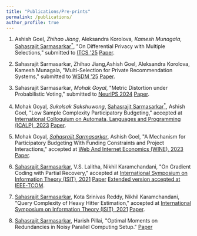 ```yaml
---
title: "Publications/Pre-prints"
permalink: /publications/
author_profile: true
---
```


<!-- 1. S. Sarmasarkar, K.S. Reddy and N. Karamchandani  "Query Complexity of Heavy-Hitter distribution", International Symposium on Information Theory, 2021 [[Paper]](https://arxiv.org/abs/2005.14425)

2. S. Sarmasarkar, V.Lalitha and N. Karamchandani "On Gradient Coding with Partial Recovery", International Symposium on Information Theory, 2021 [[Paper]](https://arxiv.org/abs/2102.10163)

 -->
1. Ashish Goel<sup>*</sup>, Zhihao Jiang<sup>*</sup>, Aleksandra Korolova<sup>*</sup>, Kamesh Munagala<sup>*</sup>, <u>Sahasrajit Sarmasarkar<sup>*</sup></u>, "On Differential Privacy with Multiple Selections," submitted to [ITCS '25](http://itcs-conf.org/) [Paper](https://arxiv.org/abs/2407.14641).

2.  Sahasrajit Sarmasarkar, Zhihao Jiang,Ashish Goel, Aleksandra Korolova, Kamesh Munagala, "Multi-Selection for Private Recommendation Systems," submitted to [WSDM '25](https://www.wsdm-conference.org/2025/) [Paper](https://drive.google.com/file/d/1qE1O2IMk8NjvMG_4jZIUqcdPhbB6Aoai/view?usp=sharing).

3. Sahasrajit Sarmasarkar<sup>*</sup>, Mohak Goyal<sup>*</sup>, "Metric Distortion under Probabilistic Voting," submitted to [NeurIPS 2024](https://neurips.cc/) [Paper](https://arxiv.org/abs/2405.14223).

4. Mohak Goyal<sup>*</sup>, Sukolsak Sakshuwong<sup>*</sup>, <u>Sahasrajit Sarmasarkar<sup>*</sup></u>, Ashish Goel, "Low Sample Complexity Participatory Budgeting," accepted at [International Colloquium on Automata, Languages and Programming (ICALP), 2023](https://icalp2023.cs.upb.de/) [Paper](https://arxiv.org/abs/2302.05810).

5. Mohak Goyal<sup>*</sup>, <u>Sahasrajit Sarmasarkar<sup>*</sup></u>, Ashish Goel, "A Mechanism for Participatory Budgeting With Funding Constraints and Project Interactions," accepted at [Web And Internet Economics (WINE), 2023](https://wine2023.shanghaitech.edu.cn/) [Paper](https://arxiv.org/pdf/2305.11296.pdf).

6. <u>Sahasrajit Sarmasarkar</u>, V.S. Lalitha, Nikhil Karamchandani, "On Gradient Coding with Partial Recovery," accepted at [International Symposium on Information Theory (ISIT), 2021](https://2021.ieee-isit.org/) [Paper](https://arxiv.org/abs/2102.10163) [Extended version accepted at IEEE-TCOM](https://ieeexplore.ieee.org/xpl/RecentIssue.jsp?punumber=26).

7. <u>Sahasrajit Sarmasarkar</u>, Kota Srinivas Reddy, Nikhil Karamchandani, "Query Complexity of Heavy Hitter Estimation," accepted at [International Symposium on Information Theory (ISIT), 2021](https://2021.ieee-isit.org/) [Paper](https://arxiv.org/pdf/2005.14425.pdf).

8. <u>Sahasrajit Sarmasarkar</u>, Harish Pillai, "Optimal Moments on Redundancies in Noisy Parallel Computing Setup." [Paper](https://arxiv.org/abs/2402.12584)

